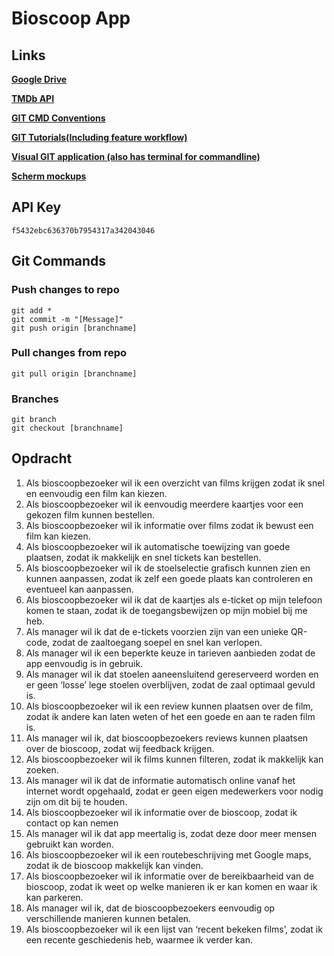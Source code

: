 # Bioscoop App

## Links

[**Google Drive**](https://drive.google.com/drive/u/1/folders/0B-eXbuoU1hYkeURRZXNlNG1uVGs "Group Google Drive")

[**TMDb API**](https://developers.themoviedb.org/3/getting-started "The Movie Database API Documentation")

[**GIT CMD Conventions**](../master/conventions/GIT.md "Git Command Conventions")

[**GIT Tutorials(Including feature workflow)**](https://www.atlassian.com/git/tutorials/comparing-workflows "Git tutorials")

[**Visual GIT application (also has terminal for commandline)**](https://www.sourcetreeapp.com/ "SourceTree")

[**Scherm mockups**](https://xd.adobe.com/view/2c39ab77-c805-49ac-b3d4-4405bafb9356/ "Mockups")

## API Key
```
f5432ebc636370b7954317a342043046
```

## Git Commands
### Push changes to repo
```git
git add *
git commit -m "[Message]"
git push origin [branchname]
```

### Pull changes from repo
```git
git pull origin [branchname]
```

### Branches
```git
git branch
git checkout [branchname]
```

## Opdracht
1.	Als bioscoopbezoeker wil ik een overzicht van films krijgen zodat ik snel en eenvoudig een film kan kiezen.
2.	Als bioscoopbezoeker wil ik eenvoudig meerdere kaartjes voor een gekozen film kunnen bestellen.
3.	Als bioscoopbezoeker wil ik informatie over films zodat ik bewust een film kan kiezen.
4.	Als bioscoopbezoeker wil ik automatische toewijzing van goede plaatsen, zodat ik makkelijk en snel tickets kan bestellen.
5.	Als bioscoopbezoeker wil ik de stoelselectie grafisch kunnen zien en kunnen aanpassen, zodat ik zelf een goede plaats kan controleren en eventueel kan aanpassen.
6.	Als bioscoopbezoeker wil ik dat de kaartjes als e-ticket op mijn telefoon komen te staan, zodat ik de toegangsbewijzen op mijn mobiel bij me heb.
7.	Als manager wil ik dat de e-tickets voorzien zijn van een unieke QR-code, zodat de zaaltoegang soepel en snel kan verlopen.
8.	Als manager wil ik een beperkte keuze in tarieven aanbieden zodat de app eenvoudig is in gebruik.
9.	Als manager wil ik dat stoelen aaneensluitend gereserveerd worden en er geen ‘losse’ lege stoelen overblijven, zodat de zaal optimaal gevuld is.
10.	Als bioscoopbezoeker wil ik een review kunnen plaatsen over de film, zodat ik andere kan laten weten of het een goede en aan te raden film is.
11.	Als manager wil ik, dat bioscoopbezoekers reviews kunnen plaatsen over de bioscoop, zodat wij feedback krijgen.
12.	Als bioscoopbezoeker wil ik films kunnen filteren, zodat ik makkelijk kan zoeken.
13.	Als manager wil ik dat de informatie automatisch online vanaf het internet wordt opgehaald, zodat er geen eigen medewerkers voor nodig zijn om dit bij te houden.
14.	Als bioscoopbezoeker wil ik informatie over de bioscoop, zodat ik contact op kan nemen
15.	Als manager wil ik dat app meertalig is, zodat deze door meer mensen gebruikt kan worden.
16.	Als bioscoopbezoeker wil ik een routebeschrijving met Google maps, zodat ik de bioscoop makkelijk kan vinden.
17.	Als bioscoopbezoeker wil ik informatie over de bereikbaarheid van de bioscoop, zodat ik weet op welke manieren ik er kan komen en waar ik kan parkeren.
18.	Als manager wil ik, dat de bioscoopbezoekers eenvoudig op verschillende manieren kunnen betalen.
19.	Als bioscoopbezoeker wil ik een lijst van ‘recent bekeken films’, zodat ik een recente geschiedenis heb, waarmee ik verder kan. 
